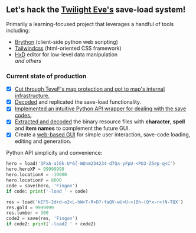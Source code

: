 ## Let's hack the [Twilight Eve's](https://tever.xyz/) save-load system!  

Primarily a learning-focused project that leverages a handful of tools including:
- [Brython](https://brython.info/) (client-side python web scripting)
- [Tailwindcss](https://tailwindcss.com/) (html-oriented CSS framework)
- [HxD](https://mh-nexus.de/en/hxd/) editor for low-level data manipulation  
*and others*

### Current state of production
- [x] [Cut through TeveF's map protection and got to map's internal infrastructure.](original/war3map_refactored_1.j)
- [x] [Decoded](src/utilities/translation.py) and replicated the save-load functionality.
- [x] [Implemented an intuitive Python API wrapper for dealing with the save codes.](src/tevehack.py)
- [x] [Extracted and decoded](src/utilities/script.py) the binary resource files with **character**, **spell** and **item names** to complement the future GUI.
- [x] Create a [web-based GUI](https://l-fingon-l.github.io/Teve-hack/) for simple user interaction, save-code loading, editing and generation.

Python API simplicity and convenience:
```py
hero = load('3PxA-a)Ek-U*6[-WQnm234234-d7Qa-yFpU-<PU3-Z5ep-q<C')
hero.heroXP = 99999999
hero.locationX = -10000
hero.locationY = 8000
code = save(hero, 'Fingon')
if code: print('-load ' + code)

res = load('kEF5-2d+d-o2<L-hW<T-R>D?-faQV-wU>U->]Bh-(Q*x-r<)N-TQX')
res.gold = 9999999
res.lumber = 300
code2 = save(res, 'Fingon')
if code2: print('-load2 ' + code2)
```
